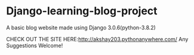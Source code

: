 # Django-learning-blog-project
A basic blog website made using Django 3.0.6(python-3.8.2)

CHECK OUT THE SITE HERE:http://akshay203.pythonanywhere.com/
Any Suggestions Welcome!
